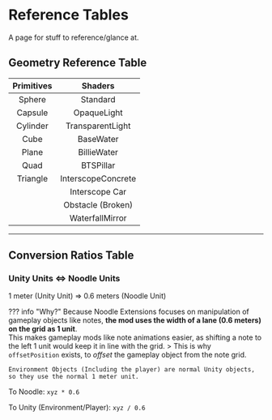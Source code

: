 # Reference Tables

A page for stuff to reference/glance at.

## Geometry Reference Table

| Primitives | Shaders |
| :----------: | :-------: |
| Sphere     | Standard
| Capsule    | OpaqueLight
| Cylinder   | TransparentLight
| Cube       | BaseWater
| Plane      | BillieWater
| Quad       | BTSPillar
| Triangle   | InterscopeConcrete
|            | Interscope Car
|            | Obstacle (Broken)
|            | WaterfallMirror

<hr>

## Conversion Ratios Table

### Unity Units <=> Noodle Units

1 meter (Unity Unit) => 0.6 meters (Noodle Unit)

??? info "Why?"
    Because Noodle Extensions focuses on manipulation of gameplay objects like notes, **the mod uses the width of a lane (0.6 meters) on the grid as 1 unit**.<br>This makes gameplay mods like note animations easier, as shifting a note to the left 1 unit would keep it in line with the grid.
    > This is why `offsetPosition` exists, to *offset* the gameplay object from the note grid.

    Environment Objects (Including the player) are normal Unity objects, so they use the normal 1 meter unit.

To Noodle: `xyz * 0.6`

To Unity (Environment/Player): `xyz / 0.6`